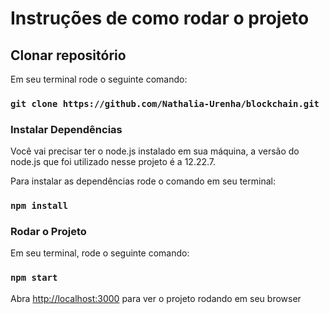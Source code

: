# Instruções de como rodar o projeto

## Clonar repositório

Em seu terminal rode o seguinte comando: 
### `git clone https://github.com/Nathalia-Urenha/blockchain.git`

### Instalar Dependências

Você vai precisar ter o node.js instalado em sua máquina, a versão do node.js que foi utilizado nesse projeto é a 12.22.7.

Para instalar as dependências rode o comando em seu terminal:

### `npm install`

### Rodar o Projeto

Em seu terminal, rode o seguinte comando:

### `npm start`

Abra [http://localhost:3000](http://localhost:3000) para ver o projeto rodando em seu browser

